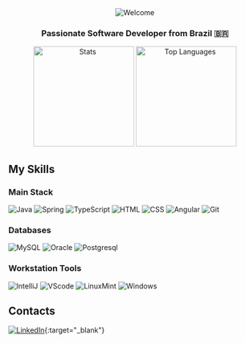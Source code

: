 <div align="center">
  <img
    src="http://readme-typing-svg.herokuapp.com?font=Righteous&size=30&pause=1000&color=DADADA&background=48CFD400&center=true&vCenter=true&random=false&width=435&lines=Welcome+%F0%9F%91%8B;I'm+Tiago+Boaventura+Miranda!"
    alt="Welcome"
  />

  <h3>Passionate Software Developer from Brazil 🇧🇷</h3>
</div>

<div align="center">
  <img
    height="200"
    src="https://github-readme-stats.vercel.app/api?username=tgobmdev&show_icons=true&theme=aura"
    alt="Stats"
  />
  <img
    height="200"
    src="https://github-readme-stats.vercel.app/api/top-langs/?username=tgobmdev&hide_progress=true&theme=aura"
    alt="Top Languages"
  />
</div>

## My Skills

### Main Stack
![Java](https://img.shields.io/badge/Java-ED8B00?style=for-the-badge&logo=openjdk&logoColor=white)
![Spring](https://img.shields.io/badge/Spring-6DB33F?style=for-the-badge&logo=spring&logoColor=white)
![TypeScript](https://img.shields.io/badge/TypeScript-007ACC?style=for-the-badge&logo=typescript&logoColor=white)
![HTML](https://img.shields.io/badge/HTML5-E34F26?style=for-the-badge&logo=html5&logoColor=white)
![CSS](https://img.shields.io/badge/CSS3-1572B6?style=for-the-badge&logo=css3&logoColor=white)
![Angular](https://img.shields.io/badge/Angular-DD0031?style=for-the-badge&logo=angular&logoColor=white)
![Git](https://img.shields.io/badge/GIT-E44C30?style=for-the-badge&logo=git&logoColor=white)

### Databases
![MySQL](https://img.shields.io/badge/MySQL-005C84?style=for-the-badge&logo=mysql&logoColor=white)
![Oracle](https://img.shields.io/badge/Oracle-F80000?style=for-the-badge&logo=Oracle&logoColor=white)
![Postgresql](https://img.shields.io/badge/PostgreSQL-316192?style=for-the-badge&logo=postgresql&logoColor=white)

### Workstation Tools
![IntelliJ](https://img.shields.io/badge/IntelliJ_IDEA-000000.svg?style=for-the-badge&logo=intellij-idea&logoColor=white)
![VScode](https://img.shields.io/badge/vscode-4285F4?style=for-the-badge&logo=vscode&logoColor=white)
![LinuxMint](https://img.shields.io/badge/Linux_Mint-87CF3E?style=for-the-badge&logo=linux-mint&logoColor=white)
![Windows](https://img.shields.io/badge/Windows-0078D6?style=for-the-badge&logo=windows&logoColor=white)

## Contacts
[![LinkedIn](https://img.shields.io/badge/-LinkedIn-%230077B5?style=for-the-badge&logo=linkedin&logoColor=white)](https://www.linkedin.com/in/tiago-boaventura-miranda-229131205/){:target="_blank"}

